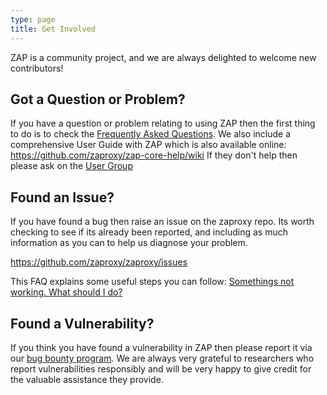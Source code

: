 ```yaml
---
type: page
title: Get Involved
---
```


ZAP is a community project, and we are always delighted to welcome new contributors!

## Got a Question or Problem?
If you have a question or problem relating to using ZAP then the first thing to do is to check the [Frequently Asked Questions](faq/). We also include a comprehensive User Guide with ZAP which is also available online: https://github.com/zaproxy/zap-core-help/wiki If they don't help then please ask on the [User Group](https://groups.google.com/group/zaproxy-users)

## Found an Issue?
If you have found a bug then raise an issue on the zaproxy repo. Its worth checking to see if its already been reported, and including as much information as you can to help us diagnose your problem.

https://github.com/zaproxy/zaproxy/issues

This FAQ explains some useful steps you can follow: [Somethings not working. What should I do?](faq/somethings-not-working-what-should-i-do/)

## Found a Vulnerability?
If you think you have found a vulnerability in ZAP then please report it via our [bug bounty program](https://bugcrowd.com/owaspzap). We are always very grateful to researchers who report vulnerabilities responsibly and will be very happy to give credit for the valuable assistance they provide.
